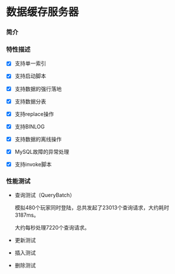 # 数据缓存服务器

### 简介



### 特性描述

- [x] 支持单一索引
- [x] 支持启动脚本
- [x] 支持数据的强行落地
- [x] 支持数据分表
- [x] 支持replace操作
- [x] 支持BINLOG
- [x] 支持数据的离线操作
- [x] MySQL故障的异常处理
- [x] 支持invoke脚本



### 性能测试

- 查询测试（QueryBatch）

  模拟480个玩家同时登陆，总共发起了23013个查询请求，大约耗时3187ms。

  大约每秒处理7220个查询请求。

- 更新测试

- 插入测试

- 删除测试
